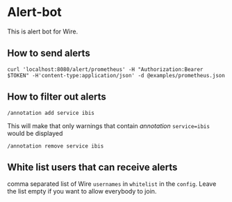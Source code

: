 # Alert-bot
This is alert bot for Wire.

## How to send alerts
```
curl 'localhost:8080/alert/prometheus' -H "Authorization:Bearer $TOKEN" -H'content-type:application/json' -d @examples/prometheus.json
```

## How to filter out alerts
```
/annotation add service ibis
```
This will make that only warnings that contain _annotation_ `service=ibis` would be displayed
```
/annotation remove service ibis
```

## White list users that can receive alerts
comma separated list of Wire `usernames` in `whitelist` in the `config`.
Leave the list empty if you want to allow everybody to join.            